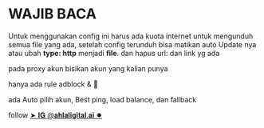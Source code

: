 <h1>WAJIB BACA</h1>

Untuk menggunakan config ini harus ada kuota internet untuk mengunduh semua file yang ada, setelah config terunduh bisa matikan auto Update nya atau ubah <b>type: http</b> menjadi <b>file</b>. dan hapus url: dan link yg ada

pada proxy akun bisikan akun yang kalian punya

hanya ada rule adblock & 🔞

ada Auto pilih akun, Best ping, load balance, dan fallback

follow <a href="https://instagram.com/ahladigital.ai" > ➤ 𝐈𝐆 @𝐚𝐡𝐥𝐚𝐥𝐢𝐠𝐢𝐭𝐚𝐥.𝐚𝐢 ✸</a>
